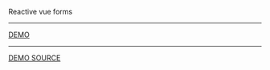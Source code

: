 Reactive vue forms
<hr/>  
<a href="https://sleepy-bayou-98049.herokuapp.com/">DEMO</a>
<hr/>  
<a href="https://github.com/rubanNg/todos-form">DEMO SOURCE</a>
